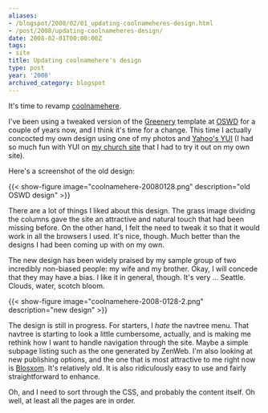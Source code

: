 ```yaml
---
aliases:
- /blogspot/2008/02/01_updating-coolnameheres-design.html
- /post/2008/updating-coolnameheres-design/
date: 2008-02-01T00:00:00Z
tags:
- site
title: Updating coolnamehere's design
type: post
year: '2008'
archived_category: blogspot
---
```


[coolnamehere]: /categories/coolnamehere/

It's time to revamp [coolnamehere][].
<!-- TEASER_END -->

I've been using a tweaked version of the <a href="http://www.oswd.org/design/information/id/2448">Greenery</a>
template at <a href="http://oswd.org/">OSWD</a> for a couple of years now, and I think it's time for a change.
This time I actually concocted my own design using one of my photos and <a
href="http://developer.yahoo.com/yui/">Yahoo's YUI</a> (I had so much fun with YUI on <a
href="http://greenlakeumc.org/">my church site</a> that I had to try it out on my own site).

Here's a screenshot of the old design:

{{< show-figure image="coolnamehere-20080128.png" description="old OSWD design" >}}

There are a lot of things I liked about this design. The grass image dividing the columns gave the site an
attractive and natural touch that had been missing before. On the other hand, I felt the need to tweak it so
that it would work in all the browsers I used. It's nice, though. Much better than the designs I had been
coming up with on my own.

The new design has been widely praised by my sample group of two incredibly non-biased people: my wife and my
brother. Okay, I will concede that they may have a bias. I like it in general, though. It's very ... Seattle.
Clouds, water, scotch bloom.

{{< show-figure image="coolnamehere-2008-0128-2.png" description="new design" >}}

[Blosxom]: http://www.blosxom.com

The design is still in progress. For starters, I *hate* the navtree menu.  That navtree is starting to look a
little cumbersome, actually, and is making me rethink how I want to handle navigation through the site. Maybe
a simple subpage listing such as the one generated by ZenWeb. I'm also looking at new publishing options, and
the one that is most attractive to me right now is [Blosxom][]. It's relatively old. It is also ridiculously
easy to use and fairly straightforward to enhance.

Oh, and I need to sort through the CSS, and probably the content itself. Oh well, at least all the pages are
in order.
